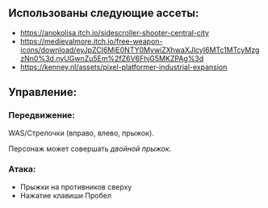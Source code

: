 ## Использованы следующие ассеты:
- https://anokolisa.itch.io/sidescroller-shooter-central-city
- https://medievalmore.itch.io/free-weapon-icons/download/eyJpZCI6MjE0NTY0MywiZXhwaXJlcyI6MTc1MTcyMzgzNn0%3d.nyUGwnZu5Em%2fZ6V6FhjG5MKZPAg%3d
- https://kenney.nl/assets/pixel-platformer-industrial-expansion

## Управление:
### Передвижение:
WAS/Стрелочки (вправо, влево, прыжок).

Персонаж может совершать *двойной прыжок*.
### Атака:
- Прыжки на противников сверху
- Нажатие клавиши Пробел
